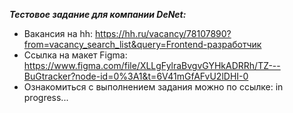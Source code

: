 ***Тестовое задание для компании DeNet:***

* Вакансия на hh: https://hh.ru/vacancy/78107890?from=vacancy_search_list&query=Frontend-разработчик
* Ссылка на макет Figma: https://www.figma.com/file/XLLgFylraBvgvGYHkADRRh/TZ---BuGtracker?node-id=0%3A1&t=6V41mGfAFvU2lDHI-0
* Ознакомиться с выполнением задания можно по ссылке: in progress...
